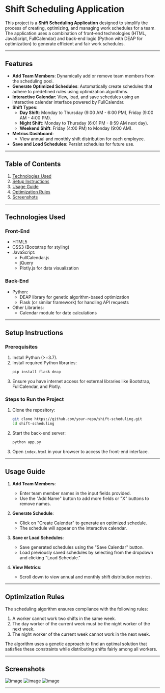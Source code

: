 # Shift Scheduling Application

This project is a **Shift Scheduling Application** designed to simplify the process of creating, optimizing, and managing work schedules for a team. The application uses a combination of front-end technologies (HTML, JavaScript, FullCalendar) and back-end logic (Python with DEAP for optimization) to generate efficient and fair work schedules.

---

## Features 

- **Add Team Members**: Dynamically add or remove team members from the scheduling pool.
- **Generate Optimized Schedules**: Automatically create schedules that adhere to predefined rules using optimization algorithms.
- **Interactive Calendar**: View, load, and save schedules using an interactive calendar interface powered by FullCalendar.
- **Shift Types**:
  - **Day Shift**: Monday to Thursday (9:00 AM - 6:00 PM), Friday (9:00 AM - 4:00 PM).
  - **Night Shift**: Monday to Thursday (6:01 PM - 8:59 AM next day).
  - **Weekend Shift**: Friday (4:00 PM) to Monday (9:00 AM).
- **Metrics Dashboard**:
  - View annual and monthly shift distribution for each employee.
- **Save and Load Schedules**: Persist schedules for future use.

---

## Table of Contents

1. [Technologies Used](#technologies-used)
2. [Setup Instructions](#setup-instructions)
3. [Usage Guide](#usage-guide)
4. [Optimization Rules](#optimization-rules)
5. [Screenshots](#screenshots)

---

## Technologies Used 

### Front-End
- HTML5
- CSS3 (Bootstrap for styling)
- JavaScript:
  - FullCalendar.js
  - jQuery
  - Plotly.js for data visualization

### Back-End
- Python:
  - DEAP library for genetic algorithm-based optimization
  - Flask (or similar framework) for handling API requests
- Other Libraries:
  - Calendar module for date calculations

---

## Setup Instructions 

### Prerequisites
1. Install Python (>=3.7).
2. Install required Python libraries:
   ```bash
   pip install flask deap
   ```
3. Ensure you have internet access for external libraries like Bootstrap, FullCalendar, and Plotly.

### Steps to Run the Project
1. Clone the repository:
   ```bash
   git clone https://github.com/your-repo/shift-scheduling.git
   cd shift-scheduling
   ```
2. Start the back-end server:
   ```bash
   python app.py
   ```
3. Open `index.html` in your browser to access the front-end interface.

---

## Usage Guide 

1. **Add Team Members**:
   - Enter team member names in the input fields provided.
   - Use the "Add Name" button to add more fields or "X" buttons to remove names.

2. **Generate Schedule**:
   - Click on "Create Calendar" to generate an optimized schedule.
   - The schedule will appear on the interactive calendar.

3. **Save or Load Schedules**:
   - Save generated schedules using the "Save Calendar" button.
   - Load previously saved schedules by selecting from the dropdown and clicking "Load Schedule."

4. **View Metrics**:
   - Scroll down to view annual and monthly shift distribution metrics.

---

## Optimization Rules 

The scheduling algorithm ensures compliance with the following rules:

1. A worker cannot work two shifts in the same week.
2. The day worker of the current week must be the night worker of the next week.
3. The night worker of the current week cannot work in the next week.

The algorithm uses a genetic approach to find an optimal solution that satisfies these constraints while distributing shifts fairly among all workers.

---

## Screenshots 

![image](https://github.com/user-attachments/assets/e3b366f4-c284-4a29-bc63-741babcb316f)
![image](https://github.com/user-attachments/assets/86aeca7b-4aee-4412-9577-81e6f341b603)
![image](https://github.com/user-attachments/assets/1b3f94b7-694f-47f4-bac4-864ae19c9730)






---





